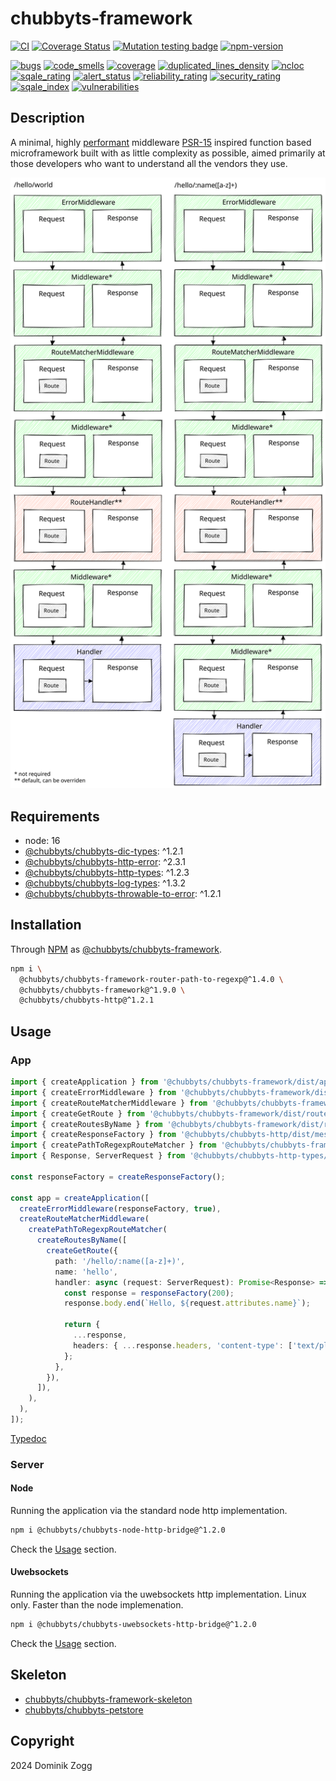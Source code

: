 # chubbyts-framework

[![CI](https://github.com/chubbyts/chubbyts-framework/workflows/CI/badge.svg?branch=master)](https://github.com/chubbyts/chubbyts-framework/actions?query=workflow%3ACI)
[![Coverage Status](https://coveralls.io/repos/github/chubbyts/chubbyts-framework/badge.svg?branch=master)](https://coveralls.io/github/chubbyts/chubbyts-framework?branch=master)
[![Mutation testing badge](https://img.shields.io/endpoint?style=flat&url=https%3A%2F%2Fbadge-api.stryker-mutator.io%2Fgithub.com%2Fchubbyts%2Fchubbyts-framework%2Fmaster)](https://dashboard.stryker-mutator.io/reports/github.com/chubbyts/chubbyts-framework/master)
[![npm-version](https://img.shields.io/npm/v/@chubbyts/chubbyts-framework.svg)](https://www.npmjs.com/package/@chubbyts/chubbyts-framework)

[![bugs](https://sonarcloud.io/api/project_badges/measure?project=chubbyts_chubbyts-framework&metric=bugs)](https://sonarcloud.io/dashboard?id=chubbyts_chubbyts-framework)
[![code_smells](https://sonarcloud.io/api/project_badges/measure?project=chubbyts_chubbyts-framework&metric=code_smells)](https://sonarcloud.io/dashboard?id=chubbyts_chubbyts-framework)
[![coverage](https://sonarcloud.io/api/project_badges/measure?project=chubbyts_chubbyts-framework&metric=coverage)](https://sonarcloud.io/dashboard?id=chubbyts_chubbyts-framework)
[![duplicated_lines_density](https://sonarcloud.io/api/project_badges/measure?project=chubbyts_chubbyts-framework&metric=duplicated_lines_density)](https://sonarcloud.io/dashboard?id=chubbyts_chubbyts-framework)
[![ncloc](https://sonarcloud.io/api/project_badges/measure?project=chubbyts_chubbyts-framework&metric=ncloc)](https://sonarcloud.io/dashboard?id=chubbyts_chubbyts-framework)
[![sqale_rating](https://sonarcloud.io/api/project_badges/measure?project=chubbyts_chubbyts-framework&metric=sqale_rating)](https://sonarcloud.io/dashboard?id=chubbyts_chubbyts-framework)
[![alert_status](https://sonarcloud.io/api/project_badges/measure?project=chubbyts_chubbyts-framework&metric=alert_status)](https://sonarcloud.io/dashboard?id=chubbyts_chubbyts-framework)
[![reliability_rating](https://sonarcloud.io/api/project_badges/measure?project=chubbyts_chubbyts-framework&metric=reliability_rating)](https://sonarcloud.io/dashboard?id=chubbyts_chubbyts-framework)
[![security_rating](https://sonarcloud.io/api/project_badges/measure?project=chubbyts_chubbyts-framework&metric=security_rating)](https://sonarcloud.io/dashboard?id=chubbyts_chubbyts-framework)
[![sqale_index](https://sonarcloud.io/api/project_badges/measure?project=chubbyts_chubbyts-framework&metric=sqale_index)](https://sonarcloud.io/dashboard?id=chubbyts_chubbyts-framework)
[![vulnerabilities](https://sonarcloud.io/api/project_badges/measure?project=chubbyts_chubbyts-framework&metric=vulnerabilities)](https://sonarcloud.io/dashboard?id=chubbyts_chubbyts-framework)

## Description

A minimal, highly [performant][2] middleware [PSR-15][3] inspired function based microframework built with as little complexity as possible, aimed primarily at those developers who want to understand all the vendors they use.

![Workflow](resources/workflow.svg "Workflow")

## Requirements

 * node: 16
 * [@chubbyts/chubbyts-dic-types][4]: ^1.2.1
 * [@chubbyts/chubbyts-http-error][5]: ^2.3.1
 * [@chubbyts/chubbyts-http-types][6]: ^1.2.3
 * [@chubbyts/chubbyts-log-types][7]: ^1.3.2
 * [@chubbyts/chubbyts-throwable-to-error][8]: ^1.2.1

## Installation

Through [NPM](https://www.npmjs.com) as [@chubbyts/chubbyts-framework][1].

```sh
npm i \
  @chubbyts/chubbyts-framework-router-path-to-regexp@^1.4.0 \
  @chubbyts/chubbyts-framework@^1.9.0 \
  @chubbyts/chubbyts-http@^1.2.1
```

## Usage

### App

```ts
import { createApplication } from '@chubbyts/chubbyts-framework/dist/application';
import { createErrorMiddleware } from '@chubbyts/chubbyts-framework/dist/middleware/error-middleware';
import { createRouteMatcherMiddleware } from '@chubbyts/chubbyts-framework/dist/middleware/route-matcher-middleware';
import { createGetRoute } from '@chubbyts/chubbyts-framework/dist/router/route';
import { createRoutesByName } from '@chubbyts/chubbyts-framework/dist/router/routes-by-name';
import { createResponseFactory } from '@chubbyts/chubbyts-http/dist/message-factory';
import { createPathToRegexpRouteMatcher } from '@chubbyts/chubbyts-framework-router-path-to-regexp/dist/path-to-regexp-router';
import { Response, ServerRequest } from '@chubbyts/chubbyts-http-types/dist/message';

const responseFactory = createResponseFactory();

const app = createApplication([
  createErrorMiddleware(responseFactory, true),
  createRouteMatcherMiddleware(
    createPathToRegexpRouteMatcher(
      createRoutesByName([
        createGetRoute({
          path: '/hello/:name([a-z]+)',
          name: 'hello',
          handler: async (request: ServerRequest): Promise<Response> => {
            const response = responseFactory(200);
            response.body.end(`Hello, ${request.attributes.name}`);

            return {
              ...response,
              headers: { ...response.headers, 'content-type': ['text/plain'] }
            };
          },
        }),
      ]),
    ),
  ),
]);
```

[Typedoc](docs/index.html)

### Server

#### Node

Running the application via the standard node http implementation.

```sh
npm i @chubbyts/chubbyts-node-http-bridge@^1.2.0
```

Check the [Usage][10] section.

#### Uwebsockets

Running the application via the uwebsockets http implementation. Linux only. Faster than the node implemenation.

```sh
npm i @chubbyts/chubbyts-uwebsockets-http-bridge@^1.2.0
```

Check the [Usage][11] section.

## Skeleton

 * [chubbyts/chubbyts-framework-skeleton][20]
 * [chubbyts/chubbyts-petstore][21]

## Copyright

2024 Dominik Zogg

[1]: https://www.npmjs.com/package/@chubbyts/chubbyts-framework
[2]: https://web-frameworks-benchmark.netlify.app/result
[3]: https://www.php-fig.org/psr/psr-15/#2-interfaces
[4]: https://www.npmjs.com/package/@chubbyts/chubbyts-dic-types
[5]: https://www.npmjs.com/package/@chubbyts/chubbyts-http-error
[6]: https://www.npmjs.com/package/@chubbyts/chubbyts-http-types
[7]: https://www.npmjs.com/package/@chubbyts/chubbyts-log-types
[8]: https://www.npmjs.com/package/@chubbyts/chubbyts-throwable-to-error

[10]: https://www.npmjs.com/package/@chubbyts/chubbyts-node-http-bridge#usage
[11]: https://www.npmjs.com/package/@chubbyts/chubbyts-uwebsockets-http-bridge#usage

[20]: https://github.com/chubbyts/chubbyts-framework-skeleton
[21]: https://github.com/chubbyts/chubbyts-petstore
